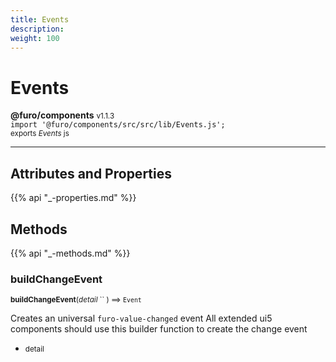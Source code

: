 ```yaml
---
title: Events
description: 
weight: 100
---
```


# Events

**@furo/components** <small>v1.1.3</small>
<br>`import '@furo/components/src/src/lib/Events.js';`<small>
<br>exports *Events* js</small>


****



## Attributes and Properties
{{% api "_-properties.md" %}}






## Methods
{{% api "_-methods.md" %}}


### **buildChangeEvent**
<small>**buildChangeEvent**(*detail* `` ) ⟹ `Event`</small>

Creates an universal `furo-value-changed` event
All extended ui5 components should use this builder function to create
the change event

- <small>detail </small>
<br><br>
